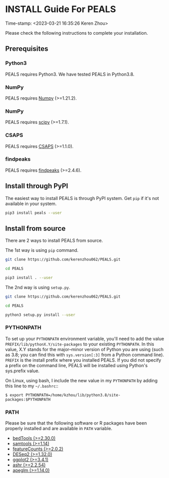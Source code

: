 # INSTALL Guide For PEALS
Time-stamp: <2023-03-21 16:35:26 Keren Zhou>

Please check the following instructions to complete your installation.

## Prerequisites

### Python3

PEALS requires Python3. We have tested PEALS in Python3.8. 

### NumPy

PEALS requires [Numpy](http://www.scipy.org/Download) (>=1.21.2).

### NumPy

PEALS requires [scipy](http://www.scipy.org/Download) (>=1.7.1).

### CSAPS

PEALS requires [CSAPS](https://csaps.readthedocs.io/en/latest/) (>=1.1.0).

### findpeaks

PEALS requires [findpeaks](https://erdogant.github.io/findpeaks/pages/html/Installation.html#installation) (>=2.4.6).

## Install through PyPI

The easiest way to install PEALS is through PyPI system. Get `pip` if
it's not available in your system.

```bash
pip3 install peals --user

```

## Install from source

There are 2 ways to install PEALS from source.

The 1st way is using `pip` command.

```bash
git clone https://github.com/kerenzhou062/PEALS.git

cd PEALS

pip3 install . --user

```

The 2nd way is using `setup.py`.

```bash
git clone https://github.com/kerenzhou062/PEALS.git

cd PEALS

python3 setup.py install --user

```

### PYTHONPATH

To set up your `PYTHONPATH` environment variable, you'll need to add
the value `PREFIX/lib/pythonX.Y/site-packages` to your existing
`PYTHONPATH`. In this value, X.Y stands for the major–minor version of
Python you are using (such as 3.8; you can find this with
`sys.version[:3]` from a Python command line). `PREFIX` is the install
prefix where you installed PEALS. If you did not specify a prefix on
the command line, PEALS will be installed using Python's sys.prefix
value.

On Linux, using bash, I include the new value in my `PYTHONPATH` by
adding this line to my `~/.bashrc`::

 `$ export
 PYTHONPATH=/home/kzhou/lib/python3.8/site-packages:$PYTHONPATH`

### PATH

Please be sure that the following software or R packages have been properly installed and are available in `PATH` variable.

 * [bedTools (>=2.30.0)](https://bedtools.readthedocs.io/en/latest/content/installation.html)
 * [samtools (>=1.14)](http://www.htslib.org/download/)
 * [featureCounts (>=2.0.2)](https://subread.sourceforge.net/featureCounts.html)
 * [DESeq2 (>=1.32.0)](https://bioconductor.org/packages/release/bioc/html/DESeq2.html)
 * [ggplot2 (>=3.4.1)](https://ggplot2.tidyverse.org/index.html)
 * [ashr (>=2.2.54)](https://github.com/stephens999/ashr)
 * [apeglm (>=1.14.0)](https://bioconductor.org/packages/release/bioc/html/apeglm.html)
